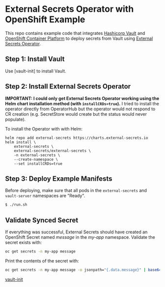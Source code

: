 # External Secrets Operator with OpenShift Example

This repo contains example code that integrates [Hashicorp Vault] and
[OpenShift Container Platform] to deploy secrets from Vault using
[External Secrets Operator].

## Step 1: Install Vault

Use [vault-init] to install Vault.

## Step 2: Install External Secrets Operator

**IMPORTANT: I could only get External Secrets Operator working using the
Helm chart installation method (with `installCRDs=true`).** I tried to install
the operator directly from OperatorHub but the operator would not respond to CR
creation (e.g. SecretStore would create but the status would never populate).

To install the Operator with with Helm:

```
helm repo add external-secrets https://charts.external-secrets.io
helm install \
    external-secrets \
    external-secrets/external-secrets \
    -n external-secrets \
    --create-namespace \
    --set installCRDs=true
```

## Step 3: Deploy Example Manifests

Before deploying, make sure that all pods in the `external-secrets` and
`vault-server` namespaces are "Ready".

```bash
$ ./run.sh
```

## Validate Synced Secret

If everything was successful, External Secrets should have created an OpenShift
Secret named *message* in the *my-app* namespace. Validate the secret exists
with:

```bash
oc get secrets -n my-app message
```

Print the contents of the secret with:

```bash
oc get secrets -n my-app message -o jsonpath="{.data.message}" | base64 -d
```

[Argo CD]: https://github.com/argoproj/argo-cd
[External Secrets Operator]: https://github.com/external-secrets/external-secrets
[Hashicorp Vault]: https://github.com/hashicorp/vault
[OpenShift Container Platform]: https://docs.openshift.com/container-platform/latest
[OpenShift GitOps]: https://docs.openshift.com/container-platform/4.10/cicd/gitops/understanding-openshift-gitops.html
[Vault Config Operator]: https://github.com/redhat-cop/vault-config-operator
[vault-init](https://github.com/hello-openshift-vault/vault-init)
